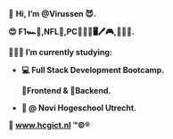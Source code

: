 👋 <b>Hi, I’m @Virussen 😈.

😍 F1🏎️🏁,NFL🏈,PC👷🏻‍♂️🖥🖊️🎮,👂🏻🎶.

👨🏼‍🎓 I’m currently studying:
 - 💻 Full Stack Development Bootcamp.

   🔼Frontend & 🔽Backend. 
 - 🏦 @ Novi Hogeschool Utrecht.
 
🔗 www.hcgict.nl ™️©️®️ </b>
<!---
Virussen/Virussen is a ✨ special ✨ repository because its `README.md` (this file) appears on your GitHub profile.
You can click the Preview link to take a look at your changes.
--->
